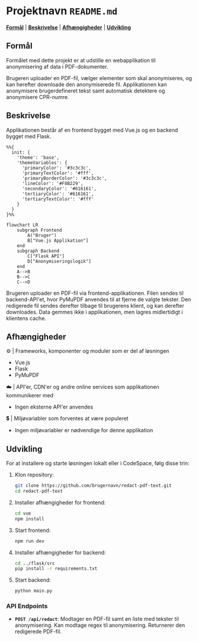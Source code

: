# Projektnavn  `README.md`
[**Formål**](#formål) | [**Beskrivelse**](#beskrivelse) | [**Afhængigheder**](#afh%C3%A6ngigheder) | [**Udvikling**](#udvikling)

## Formål

Formålet med dette projekt er at udstille en webapplikation til anonymisering af  data i PDF-dokumenter. 

Brugeren uploader en PDF-fil, vælger elementer som skal anonymiseres, og kan herefter downloade den anonymiserede fil. Applikationen kan anonymisere brugerdefineret tekst samt automatisk detektere og anonymisere CPR-numre.

## Beskrivelse

Applikationen består af en frontend bygget med Vue.js og en backend bygget med Flask.

```mermaid
%%{
  init: {
    'theme': 'base',
    'themeVariables': {
      'primaryColor': '#3c3c3c',
      'primaryTextColor': '#fff',
      'primaryBorderColor': '#3c3c3c',
      'lineColor': '#F8B229',
      'secondaryColor': '#616161',
      'tertiaryColor': '#616161',
      'tertiaryTextColor': '#fff'
    }
  }
}%%

flowchart LR
    subgraph Frontend
        A("Bruger")
        B["Vue.js Applikation"]
    end
    subgraph Backend
        C["Flask API"]
        D["Anonymiseringslogik"]
    end
    A-->B
    B-->C
    C-->D
```

Brugeren uploader en PDF-fil via frontend-applikationen. Filen sendes til backend-API'et, hvor PyMuPDF anvendes til at fjerne de valgte tekster. Den redigerede fil sendes derefter tilbage til brugerens klient, og kan derefter downloades. Data gemmes ikke i applikationen, men lagres midlertidigt i klientens cache.

## Afhængigheder

:gear: | Frameworks, komponenter og moduler som er del af løsningen
- Vue.js
- Flask
- PyMuPDF

:cloud: | API'er, CDN'er og andre online services som applikationen kommunikerer med
- Ingen eksterne API'er anvendes

:heavy_dollar_sign: | Miljøvariabler som forventes at være populeret
- Ingen miljøvariabler er nødvendige for denne applikation

## Udvikling

For at installere og starte løsningen lokalt eller i CodeSpace, følg disse trin:

1. Klon repository:
    ```sh
    git clone https://github.com/brugernavn/redact-pdf-text.git
    cd redact-pdf-text
    ```

2. Installer afhængigheder for frontend:
    ```sh
    cd vue
    npm install
    ```

3. Start frontend:
    ```sh
    npm run dev
    ```

4. Installer afhængigheder for backend:
    ```sh
    cd ../flask/src
    pip install -r requirements.txt
    ```

5. Start backend:
    ```sh
    python main.py
    ```

### API Endpoints

- **`POST /api/redact`**: Modtager en PDF-fil samt en liste med tekster til anonymisering. Kan modtage regex til anonymisering. Returnerer den redigerede PDF-fil.
